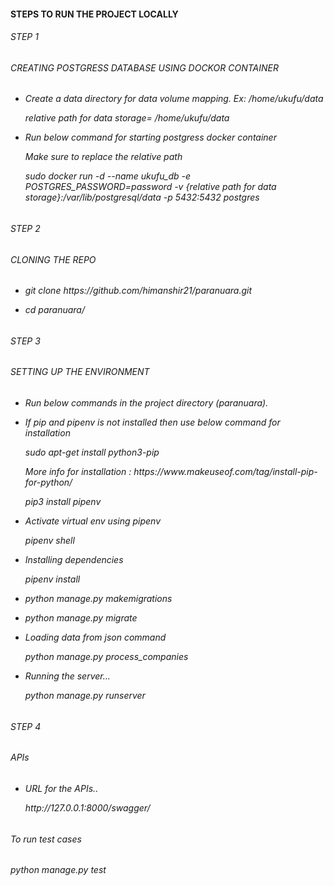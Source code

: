 <h4>STEPS TO RUN THE PROJECT LOCALLY<h4>

<h6>STEP 1<h6>
<h6>CREATING POSTGRESS DATABASE USING DOCKOR CONTAINER<h6>
<div>
    <ul>
        <li>
            <p>Create a data directory for data volume mapping. Ex: /home/ukufu/data</p>
            <p>relative path for data storage= /home/ukufu/data</p>
        </li>
        <li>
            <p>Run below command for starting postgress docker container</p>
            <p>Make sure to replace the relative path</p>
            <p>sudo docker run -d --name ukufu_db -e POSTGRES_PASSWORD=password -v {relative path for data storage}:/var/lib/postgresql/data -p 5432:5432 postgres</p>
        </li>
    </ul>
</div>
<h6>STEP 2<h6>
    <h6>CLONING THE REPO<h6>
        <div>
            <ul>
                <li>
                    <p>git clone https://github.com/himanshir21/paranuara.git</p>
                </li>
                <li>
                    <p>cd paranuara/</p>
                </li>
            </ul>
        </div>
<h6>STEP 3<h6>
    <h6>SETTING UP THE ENVIRONMENT<h6>
        <div>
            <ul>
                <li>
                    <p>Run below commands in the project directory (paranuara).</p>
                </li>
                <li>
                    <p>If <em>pip</em> and <em>pipenv</em> is not installed then use below command for installation</p>
                    <p>sudo apt-get install python3-pip</p>
                    <p>More info for installation : https://www.makeuseof.com/tag/install-pip-for-python/</p>
                    <p>pip3 install pipenv</p>
                </li>
                <li>
                    <p>Activate virtual env using pipenv</p>
                    <p>pipenv shell</p>
                </li>
                <li>
                    <p>Installing dependencies</p>
                    <p>pipenv install</p>
                </li>
                <li>
                    <p>python manage.py makemigrations</p>
                </li>
                <li>
                    <p>python manage.py migrate</p>
                </li>
                <li>
                    <p>Loading data from json command</p>
                    <p>python manage.py process_companies</p>
                </li>
                <li>
                    <p>Running the server...</p>
                    <p>python manage.py runserver</p>
                </li>
            </ul>
        </div>
<h6>STEP 4<h6>
            <h6>APIs<h6>
                <div>
                    <ul>
                        <li>
                            <p>URL for the APIs..</p>
                            <p>http://127.0.0.1:8000/swagger/</p>
                        </li>
                    </ul>
                </div>
                
<h6>To run test cases<h6>
<p>python manage.py test<p>
        
                
